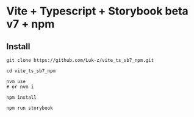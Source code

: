 # Vite + Typescript + Storybook beta v7 + npm

## Install

```shell
git clone https://github.com/Luk-z/vite_ts_sb7_npm.git

cd vite_ts_sb7_npm

nvm use
# or nvm i

npm install

npm run storybook
```
